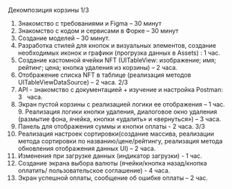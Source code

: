 Декомпозиция корзины 
1/3 
1. Знакомство с требованиями и Figma – 30 минут 
2. Знакомство с кодом и сервисами в Форке – 30 минут 
3. Создание моделей – 30 минут. 
4. Разработка стилей для кнопок и визуальных элементов, создание необходимых иконок и графики (прогрузка данных в Assets) : 1 час. 
5. Создание кастомной ячейки NFT (UITableView: изображение; имя; рейтинг; цена; кнопка удаления из корзины) – 2 часа. 
6. Отображение списка NFT в таблице (реализация методов UITableViewDataSource) – 2 часа. 
2/3 
7. API - знакомство с документацией +  изучение и настройка Postman: 3   часа.
8. Экран пустой корзины с реализацией логики ее отображения – 1 час. 9. Реализация логики кнопки удаления, диалоговое окно удаления (размытие фона, ячейка, кнопки «удалить» и «вернуться») – 3 часа. 
10. Панель для отображения суммы и кнопки оплаты - 2 часа. 
3/3 
11. Реализация настроек сортировки(создание массива, реализации метода сортировки по названию/цене/рейтингу, реализация метода обновления отображения данных UI) – 2 часа. 
12. Изменения при загрузке данных (индикатор загрузки) - 1 час. 
13. Создание экрана выбора валюты (ячейки/кнопка назад/кнопка оплатить/ пользовательское соглашение) - 4 часа. 
14. Экран успешной оплаты, сообщение об ошибке оплаты – 2 час.
